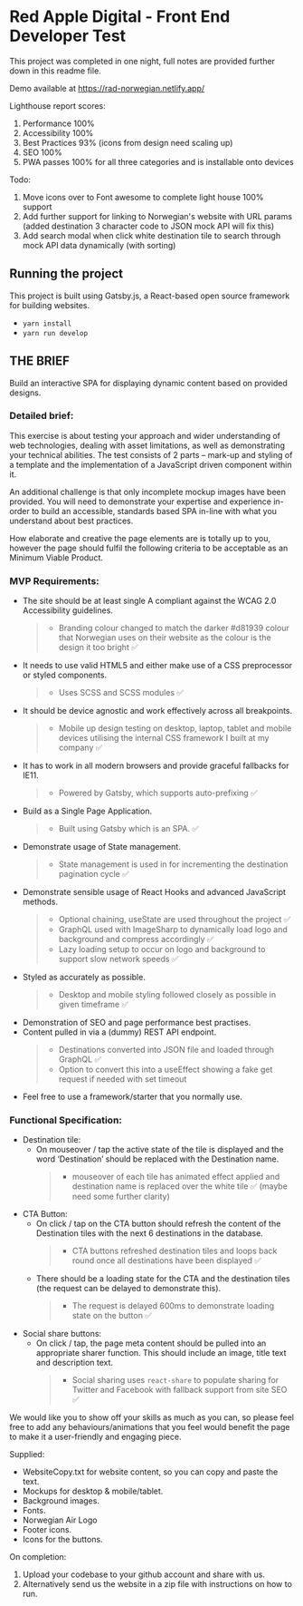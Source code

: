 # Red Apple Digital - Front End Developer Test

This project was completed in one night, full notes are provided further down in this readme file. 

Demo available at https://rad-norwegian.netlify.app/

Lighthouse report scores: 

1. Performance 100%
2. Accessibility 100%
3. Best Practices 93% (icons from design need scaling up)
4. SEO 100%
5. PWA passes 100% for all three categories and is installable onto devices

Todo:

1. Move icons over to Font awesome to complete light house 100% support
2. Add further support for linking to Norwegian's website with URL params (added destination 3 character code to JSON mock API will fix this)
3. Add search modal when click white destination tile to search through mock API data dynamically (with sorting)
 
## Running the project

This project is built using Gatsby.js, a React-based open source framework for building websites.

- `yarn install`
- `yarn run develop`

## THE BRIEF
Build an interactive SPA for displaying dynamic content based on provided designs.

### Detailed brief:
This exercise is about testing your approach and wider understanding of web technologies, dealing with asset limitations, as well as demonstrating your technical abilities. The test consists of 2 parts – mark-up and styling of a template and the implementation of a JavaScript driven component within it.

An additional challenge is that only incomplete mockup images have been provided. You will need to demonstrate your expertise and experience in-order to build an accessible, standards based SPA in-line with what you understand about best practices.

How elaborate and creative the page elements are is totally up to you, however the page should fulfil the following criteria to be acceptable as an Minimum Viable Product.

### MVP Requirements:
- The site should be at least single A compliant against the WCAG 2.0 Accessibility guidelines.
    > - Branding colour changed to match the darker #d81939 colour that Norwegian uses on their website as the colour is the design it too bright ✅
- It needs to use valid HTML5 and either make use of a CSS preprocessor or styled components.
    > - Uses SCSS and SCSS modules ✅ 
- It should be device agnostic and work effectively across all breakpoints.
    > - Mobile up design testing on desktop, laptop, tablet and mobile devices utilising the internal CSS framework I built at my company ✅
- It has to work in all modern browsers and provide graceful fallbacks for IE11.
    > - Powered by Gatsby, which supports auto-prefixing ✅
- Build as a Single Page Application.
    > - Built using Gatsby which is an SPA. ✅
- Demonstrate usage of State management.
    > - State management is used in for incrementing the destination pagination cycle ✅
- Demonstrate sensible usage of React Hooks and advanced JavaScript methods.
    > - Optional chaining, useState are used throughout the project ✅
    > - GraphQL used with ImageSharp to dynamically load logo and background and compress accordingly ✅
    > - Lazy loading setup to occur on logo and background to support slow network speeds ✅
- Styled as accurately as possible.
    > - Desktop and mobile styling followed closely as possible in given timeframe ✅
- Demonstration of SEO and page performance best practises.
- Content pulled in via a (dummy) REST API endpoint.
    > - Destinations converted into JSON file and loaded through GraphQL ✅
    > - Option to convert this into a useEffect showing a fake get request if needed with set timeout
- Feel free to use a framework/starter that you normally use.

### Functional Specification:
- Destination tile:
    - On mouseover / tap the active state of the tile is displayed and the word ‘Destination’
should be replaced with the Destination name.
        > - mouseover of each tile has animated effect applied and destination name is replaced over the white tile ✅ (maybe need some further clarity)
- CTA Button:
    - On click / tap on the CTA button should refresh the content of the Destination tiles with
the next 6 destinations in the database.
        > - CTA buttons refreshed destination tiles and loops back round once all destinations have been displayed ✅
    - There should be a loading state for the CTA and the destination tiles (the request can be
delayed to demonstrate this).
        > - The request is delayed 600ms to demonstrate loading state on the button ✅
- Social share buttons:
    - On click / tap, the page meta content should be pulled into an appropriate sharer
function. This should include an image, title text and description text.
        > - Social sharing uses `react-share` to populate sharing for Twitter and Facebook with fallback support from site SEO ✅

We would like you to show off your skills as much as you can, so please feel free to add any behaviours/animations that you feel would benefit the page to make it a user-friendly and engaging piece.

Supplied:
- WebsiteCopy.txt for website content, so you can copy and paste the text.
- Mockups for desktop & mobile/tablet.
- Background images.
- Fonts.
- Norwegian Air Logo
- Footer icons.
- Icons for the buttons.

On completion:
1. Upload your codebase to your github account and share with us.
2. Alternatively send us the website in a zip file with instructions on how to run.
